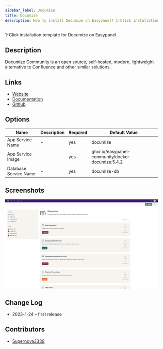 ```yaml
---
sidebar_label: Documize
title: Documize
description: How to install Documize on Easypanel? 1-Click installation template for Documize on Easypanel
---
```


<!-- generated -->

1-Click installation template for Documize on Easypanel

## Description

Documize Community is an open source, self-hosted, modern, lightweight alternative to Confluence and other similar solutions.

## Links

- [Website](https://documize.com)
- [Documentation](https://docs.documize.com/docs)
- [Github](https://github.com/documize/community)

## Options

Name | Description | Required | Default Value
-|-|-|-
App Service Name | - | yes | documize
App Service Image | - | yes | ghcr.io/easypanel-community/docker-documize:5.4.2
Database Service Name | - | yes | documize-db

## Screenshots

![Documize Screenshot](./assets/screenshot.png)

## Change Log

- 2023-1-24 – first release

## Contributors

- [Supernova3339](https://github.com/Supernova3339)
